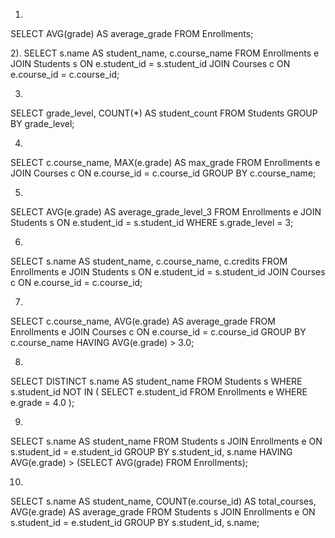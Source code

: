 1) 
SELECT AVG(grade) AS average_grade
FROM Enrollments;

2). 
SELECT s.name AS student_name, c.course_name
FROM Enrollments e
JOIN Students s ON e.student_id = s.student_id
JOIN Courses c ON e.course_id = c.course_id;

3)
SELECT grade_level, COUNT(*) AS student_count
FROM Students
GROUP BY grade_level;

4)
SELECT c.course_name, MAX(e.grade) AS max_grade
FROM Enrollments e
JOIN Courses c ON e.course_id = c.course_id
GROUP BY c.course_name;

5)
SELECT AVG(e.grade) AS average_grade_level_3
FROM Enrollments e
JOIN Students s ON e.student_id = s.student_id
WHERE s.grade_level = 3;

6)
SELECT s.name AS student_name, c.course_name, c.credits
FROM Enrollments e
JOIN Students s ON e.student_id = s.student_id
JOIN Courses c ON e.course_id = c.course_id;

7)
SELECT c.course_name, AVG(e.grade) AS average_grade
FROM Enrollments e
JOIN Courses c ON e.course_id = c.course_id
GROUP BY c.course_name
HAVING AVG(e.grade) > 3.0;

8)
SELECT DISTINCT s.name AS student_name
FROM Students s
WHERE s.student_id NOT IN (
    SELECT e.student_id
    FROM Enrollments e
    WHERE e.grade = 4.0
);

9)
SELECT s.name AS student_name
FROM Students s
JOIN Enrollments e ON s.student_id = e.student_id
GROUP BY s.student_id, s.name
HAVING AVG(e.grade) > (SELECT AVG(grade) FROM Enrollments);

10)
SELECT s.name AS student_name, COUNT(e.course_id) AS total_courses, AVG(e.grade) AS average_grade
FROM Students s
JOIN Enrollments e ON s.student_id = e.student_id
GROUP BY s.student_id, s.name;





